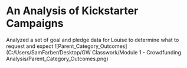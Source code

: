 # An Analysis of Kickstarter Campaigns
Analyzed a set of goal and pledge data for Louise to determine what to request and expect
![Parent_Category_Outcomes](C:/Users/SamFarber/Desktop/GW Classwork/Module 1 - Crowdfunding Analysis/Parent_Category_Outcomes.png)
